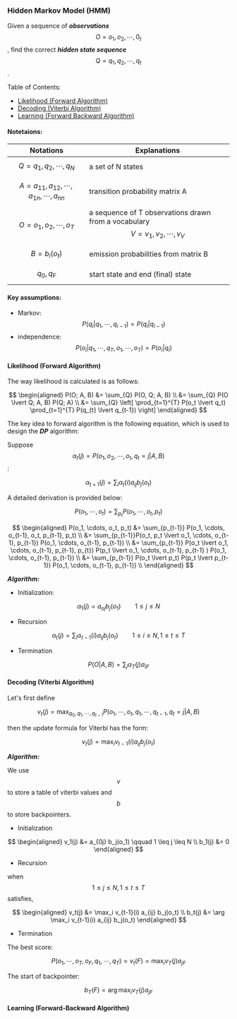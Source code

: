 ### Hidden Markov Model (HMM)

Given a sequence of ***observations*** $$O = o_1, o_2, \cdots, 0_t$$, find the correct ***hidden state sequence*** $$Q = q_1, q_2, \cdots, q_t$$.

Table of Contents:

- [Likelihood (Forward Algorithm)](#likelihood)
- [Decoding (Viterbi Algorithm)](#decoding)
- [Learning (Forward Backward Algorithm)](#learning)

#### Notetaions:

Notations | Explanations
---|---
$$Q = q_1, q_2, \cdots, q_N$$ | a set of N states
$$A = a_{11}, a_{12}, \cdots, a_{1n}, \cdots, a_{nn}$$ | transition probability matrix A
$$O = o_1, o_2, \cdots, o_T$$ | a sequence of T observations drawn from a vocabulary $$V = v_1, v_2, \cdots, v_V$$
$$B = b_i (o_t)$$ | emission probabilities from matrix B
$$q_0, q_F$$ | start state and end (final) state


#### Key assumptions:

- Markov: $$P(q_i \lvert q_1, \cdots, q_{i-1}) = P(q_i \lvert q_{i-1})$$
- independence: $$P(o_i \lvert q_1, \cdots, q_T, o_1, \cdots, o_T) = P(o_i \lvert q_i)$$

<a name='likelihood'></a>
#### Likelihood (Forward Algorithm)

The way likelihood is calculated is as follows:

$$
\begin{aligned}
P(O; A, B) &= \sum_{Q} P(O, Q; A, B) \\
&= \sum_{Q} P(O \lvert Q; A, B) P(Q; A) \\
&= \sum_{Q} \left[ \prod_{t=1}^{T} P(o_t \lvert q_t) \prod_{t=1}^{T} P(q_{t} \lvert q_{t-1}) \right]
\end{aligned}
$$

The key idea to forward algorithm is the following equation, which is used to design the ***DP*** algorithm:

Suppose $$\alpha_t(j) = P(o_1, o_2, \cdots, o_t, q_t = j \lvert A, B)$$:

$$
\alpha_{t+1}(j) = \sum_{i} \alpha_{t}(i) a_{ij} b_{j}(o_t)
$$

A detailed derivation is provided below:

$$
 P(o_1, \cdots, o_t) = \sum_{p_t} P(o_1, \cdots, o_t, p_t)
$$

$$
 \begin{aligned}
    P(o_1, \cdots, o_t, p_t) &= \sum_{p_{t-1}} P(o_1, \cdots, o_{t-1}, o_t, p_{t-1}, p_t) \\
    &= \sum_{p_{t-1}}P(o_t, p_t \lvert o_1, \cdots, o_{t-1}, p_{t-1}) P(o_1, \cdots, o_{t-1}, p_{t-1}) \\
    &= \sum_{p_{t-1}} P(o_t \lvert o_1, \cdots, o_{t-1}, p_{t-1}, p_{t}) P(p_t \lvert o_1, \cdots, o_{t-1}, p_{t-1} ) P(o_1, \cdots, o_{t-1}, p_{t-1}) \\
    &= \sum_{p_{t-1}} P(o_t \lvert p_t) P(p_t \lvert p_{t-1}) P(o_1, \cdots, o_{t-1}, p_{t-1}) \\
 \end{aligned}
$$

***Algorithm:***

- Initialization:

$$
\alpha_1(j) = a_{oj} b_j(o_1) \qquad 1 \leq j \leq N 
$$

- Recursion

$$
\alpha_t(j) = \sum_i \alpha_{t-1}(i) a_{ij} b_j(o_t) \qquad 1 \leq i \leq N , 1 \leq t \leq T
$$

- Termination

$$
P(O \lvert A, B) = \sum_j \alpha_T(j) a_{iF}
$$

<a name='decoding'></a>
#### Decoding (Viterbi Algorithm)

Let's first define 

$$
v_t(j)= \max_{q_0, q_1, \cdots, q_{t-1}} P(o_1, \cdots, o_t, q_1, \cdots, q_{t-1}, q_t=j \lvert A, B)
$$

then the update formula for Viterbi has the form:

$$
v_t(j) = \max_{i} v_{t-1}(i) a_{ij} b_j(o_t)
$$

***Algorithm:***

We use $$v$$ to store a table of viterbi values and $$b$$ to store backpointers.

- Initialization

$$
\begin{aligned}
    v_1(j) &= a_{0j} b_j(o_1) \qquad 1 \leq j \leq N \\
    b_1(j) &= 0
\end{aligned}
$$

- Recursion

when
$$
1 \leq j \leq N, 1 \leq t \leq T
$$
satisfies,

$$
\begin{aligned}
    v_t(j) &= \max_i v_{t-1}(i) a_{ij} b_j(o_t) \\
    b_t(j) &= \arg \max_i v_{t-1}(i) a_{ij} b_j(o_t)
\end{aligned}
$$

- Termination

The best score:

$$
P(o_1, \cdots, o_T, o_F, q_1, \cdots, q_T) = v_t(F) = \max_i v_{T}(j) a_{jF}
$$

The start of backpointer:

$$
b_T(F) = \arg \max_i v_{T}(j) a_{jF}
$$

<a name='learning'></a>
#### Learning (Forward-Backward Algorithm)


